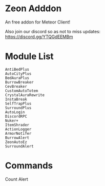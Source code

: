 # Zeon Adddon
An free addon for Meteor Client!

Also join our discord so as not to miss updates: https://discord.gg/YTQGdEEMBm

# Module List
    AntiBedPlus
    AutoCityPlus
    BedAuraPlus 
    BurrowBreaker
    CevBreaker
    CustomAutoTotem
    CrystalAuraRewrite
    InstaBreak
    SelfTrapPlus
    SurroundPlus
    AutoLogin
    DiscordRPC
    Nuker+
    ItemShrader
    ActionLogger
    ArmorNotifer
    BurrowAlert
    ZeonAutoEz
    SurroundAlert
    
# Commands
   Count
   Alert
